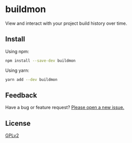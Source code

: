 # buildmon

View and interact with your project build history over time.

## Install

Using npm:

```bash
npm install --save-dev buildmon
```

Using yarn:

```bash
yarn add --dev buildmon
```

## Feedback

Have a bug or feature request? [Please open a new
issue.](https://github.com/vdrn/buildmon/issues/new)

## License

[GPLv2](https://github.com/vdrn/buildmon/blob/master/LICENSE)
